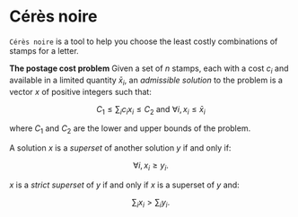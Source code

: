 # Cérès noire

`Cérès noire` is a tool to help you choose the least costly
combinations of stamps for a letter.

**The postage cost problem** Given a set of $n$ stamps, each with a
cost $c_i$ and available in a limited quantity ${\bar x}_i$, an
*admissible solution* to the problem is a vector $x$ of positive
integers such that:

$$C_1 \leq \sum_i c_i x_i \leq C_2 \text{~and~} \forall i, x_i \leq {\bar x}_i$$

where $C_1$ and $C_2$ are the lower and upper bounds of the problem.

A solution $x$ is a *superset* of another solution $y$ if and only if:

$$\forall i, x_i \geq y_i.$$

$x$ is a *strict superset* of $y$ if and only if $x$ is a superset of
$y$ and:

$$\sum_i x_i > \sum_i y_i.$$
